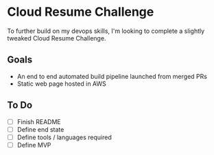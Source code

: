 # Cloud Resume Challenge

To further build on my devops skills, I'm looking to complete a slightly tweaked Cloud Resume Challenge.

## Goals

- An end to end automated build pipeline launched from merged PRs
- Static web page hosted in AWS

## To Do

- [ ] Finish README
- [ ] Define end state
- [ ] Define tools / languages required
- [ ] Define MVP
